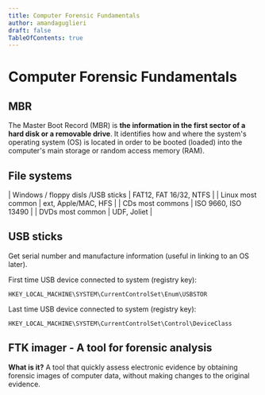 ```yaml
---
title: Computer Forensic Fundamentals
author: amandaguglieri
draft: false
TableOfContents: true
---
```


# Computer Forensic Fundamentals

## MBR

The Master Boot Record (MBR) is **the information in the first sector of a hard disk or a removable drive**. It identifies how and where the system's operating system (OS) is located in order to be booted (loaded) into the computer's main storage or random access memory (RAM).

##  File systems

| Windows / floppy disls /USB sticks | FAT12, FAT 16/32, NTFS | 
| Linux most common | ext, Apple/MAC, HFS |
| CDs  most commons | ISO 9660, ISO 13490 | 
| DVDs most common | UDF, Joliet | 


## USB sticks

Get serial number and manufacture information (useful in linking to an OS later).

First time USB device connected to system (registry key): 

```
HKEY_LOCAL_MACHINE\SYSTEM\CurrentControlSet\Enum\USBSTOR
```

Last time USB device connected to system (registry key): 

```
HKEY_LOCAL_MACHINE\SYSTEM\CurrentControlSet\Control\DeviceClass
```


## FTK imager - A tool for forensic analysis

**What is it?** A tool that quickly assess electronic evidence by obtaining forensic images of computer data, without making changes to the original evidence.

